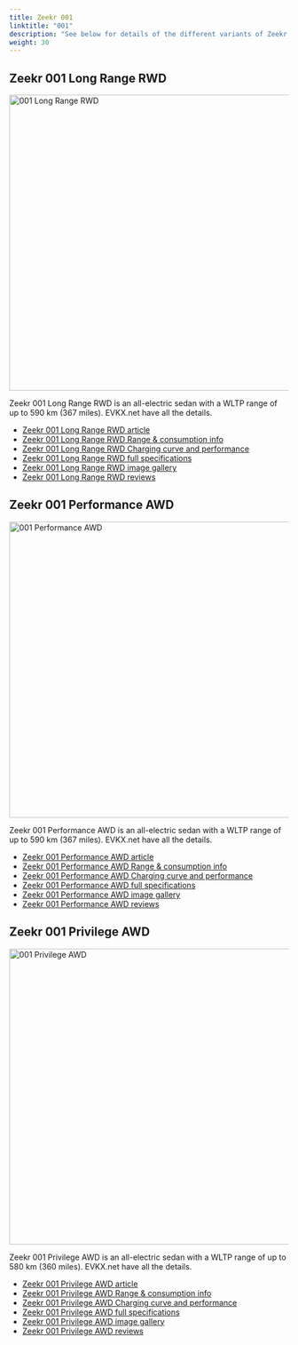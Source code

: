 ```yaml
---
title: Zeekr 001
linktitle: "001"
description: "See below for details of the different variants of Zeekr 001"
weight: 30
---
```

## Zeekr 001 Long Range RWD

<a href="/models/zeekr/001/001_long_range_rwd/"><img src="https://media.evkx.net/multimedia/models/zeekr/001/001_long_range_rwd/main_1_st.jpg" width="800" height="533" alt="001 Long Range RWD" ></a>

Zeekr 001 Long Range RWD is an all-electric sedan with a WLTP range of up to 590 km (367 miles). EVKX.net have all the details. 

- [Zeekr 001 Long Range RWD article](/models/zeekr/001/001_long_range_rwd/)
- [Zeekr 001 Long Range RWD Range & consumption info](/models/zeekr/001/001_long_range_rwd//rangeandconsumption)
- [Zeekr 001 Long Range RWD Charging curve and performance](/models/zeekr/001/001_long_range_rwd//chargingcurve)
- [Zeekr 001 Long Range RWD full specifications](/models/zeekr/001/001_long_range_rwd//specifications)
- [Zeekr 001 Long Range RWD image gallery](/models/zeekr/001/001_long_range_rwd//gallery)
- [Zeekr 001 Long Range RWD reviews](/models/zeekr/001/001_long_range_rwd//reviews)

## Zeekr 001 Performance AWD

<a href="/models/zeekr/001/001_performance_awd/"><img src="https://media.evkx.net/multimedia/models/zeekr/001/001_performance_awd/main_1_st.jpg" width="800" height="533" alt="001 Performance AWD" ></a>

Zeekr 001 Performance AWD is an all-electric sedan with a WLTP range of up to 590 km (367 miles). EVKX.net have all the details. 

- [Zeekr 001 Performance AWD article](/models/zeekr/001/001_performance_awd/)
- [Zeekr 001 Performance AWD Range & consumption info](/models/zeekr/001/001_performance_awd//rangeandconsumption)
- [Zeekr 001 Performance AWD Charging curve and performance](/models/zeekr/001/001_performance_awd//chargingcurve)
- [Zeekr 001 Performance AWD full specifications](/models/zeekr/001/001_performance_awd//specifications)
- [Zeekr 001 Performance AWD image gallery](/models/zeekr/001/001_performance_awd//gallery)
- [Zeekr 001 Performance AWD reviews](/models/zeekr/001/001_performance_awd//reviews)

## Zeekr 001 Privilege AWD

<a href="/models/zeekr/001/001_privilege_awd/"><img src="https://media.evkx.net/multimedia/models/zeekr/001/001_privilege_awd/main_1_st.jpg" width="800" height="533" alt="001 Privilege AWD" ></a>

Zeekr 001 Privilege AWD is an all-electric sedan with a WLTP range of up to 580 km (360 miles). EVKX.net have all the details. 

- [Zeekr 001 Privilege AWD article](/models/zeekr/001/001_privilege_awd/)
- [Zeekr 001 Privilege AWD Range & consumption info](/models/zeekr/001/001_privilege_awd//rangeandconsumption)
- [Zeekr 001 Privilege AWD Charging curve and performance](/models/zeekr/001/001_privilege_awd//chargingcurve)
- [Zeekr 001 Privilege AWD full specifications](/models/zeekr/001/001_privilege_awd//specifications)
- [Zeekr 001 Privilege AWD image gallery](/models/zeekr/001/001_privilege_awd//gallery)
- [Zeekr 001 Privilege AWD reviews](/models/zeekr/001/001_privilege_awd//reviews)

